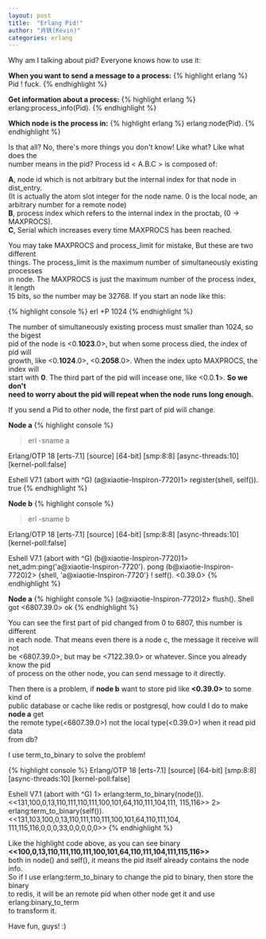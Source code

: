 ```yaml
---
layout: post
title:  "Erlang Pid!"
author: "肖铁(Kevin)"
categories: erlang
---
```


Why am I talking about pid? Everyone knows how to use it:  


**When you want to send a message to a process:**
{% highlight erlang %}
Pid ! fuck.
{% endhighlight %}


**Get information about a process:**
{% highlight erlang %}
erlang:process_info(Pid).
{% endhighlight %}


**Which node is the process in:**
{% highlight erlang %}
erlang:node(Pid).
{% endhighlight %}


Is that all? No, there's more things you don't know! Like what? Like what does the  
 number means in the pid? Process id < A.B.C > is composed of:

**A**, node id which is not arbitrary but the internal index for that node in dist_entry.  
(It is actually the atom slot integer for the node name. 0 is the local node, an  
 arbitrary number for a remote node)  
**B**, process index which refers to the internal index in the proctab, (0 -> MAXPROCS).  
**C**, Serial which increases every time MAXPROCS has been reached.  


You may take MAXPROCS and process_limit for mistake, But these are two different  
 things. The process_limit is the maximum number of simultaneously existing processes  
 in node. The MAXPROCS is just the maximum number of the process index, it length  
 15 bits, so the number may be 32768. If you start an node like this:


{% highlight console %}
erl +P 1024
{% endhighlight %}


The number of simultaneously existing process must smaller than 1024, so the bigest  
 pid of the node is <0.**1023**.0>, but when some process died, the index of pid will  
 growth, like <0.**1024**.0>, <0.**2058**.0>. When the index upto MAXPROCS, the index will  
 start with **0**. The third part of the pid will incease one, like <0.0.**1**>. **So we don't  
 need to worry about the pid will repeat when the node runs long enough.**  


If you send a Pid to other node, the first part of pid will change.  


**Node a**
{% highlight console %}
>erl -sname a

Erlang/OTP 18 [erts-7.1] [source] [64-bit] [smp:8:8] [async-threads:10] [kernel-poll:false]

Eshell V7.1  (abort with ^G)
(a@xiaotie-Inspiron-7720)1> register(shell, self()).
true
{% endhighlight %}


**Node b**
{% highlight console %}
>erl -sname b

Erlang/OTP 18 [erts-7.1] [source] [64-bit] [smp:8:8] [async-threads:10] [kernel-poll:false]

Eshell V7.1  (abort with ^G)
(b@xiaotie-Inspiron-7720)1> net_adm:ping('a@xiaotie-Inspiron-7720').
pong
(b@xiaotie-Inspiron-7720)2> {shell, 'a@xiaotie-Inspiron-7720'} ! self().
<0.39.0>
{% endhighlight %}


**Node a**
{% highlight console %}
(a@xiaotie-Inspiron-7720)2> flush().
Shell got <6807.39.0>
ok
{% endhighlight %}


You can see the first part of pid changed from 0 to 6807, this number is different  
 in each node. That means even there is a node c, the message it receive will not  
 be <6807.39.0>, but may be <7122.39.0> or whatever. Since you already know the pid  
 of process on the other node, you can send message to it directly.  


Then there is a problem, if **node b** want to store pid like **<0.39.0>** to some kind of  
 public database or cache like redis or postgresql, how could I do to make **node a** get  
 the remote type(<6807.39.0>) not the local type(<0.39.0>) when it read pid data  
 from db?


I use term_to_binary to solve the problem!


{% highlight console %}
Erlang/OTP 18 [erts-7.1] [source] [64-bit] [smp:8:8] [async-threads:10] [kernel-poll:false]

Eshell V7.1  (abort with ^G)
1> erlang:term_to_binary(node()).
<<131,100,0,13,110,111,110,111,100,101,64,110,111,104,111,
  115,116>>
2> erlang:term_to_binary(self()).
<<131,103,100,0,13,110,111,110,111,100,101,64,110,111,104,
  111,115,116,0,0,0,33,0,0,0,0,0>>
{% endhighlight %}


Like the highlight code above, as you can see binary **<<100,0,13,110,111,110,111,100,101,64,110,111,104,111,115,116>>**  
 both in node() and self(), it means the pid itself already contains the node info.  
So if I use erlang:term_to_binary to change the pid to binary, then store the binary  
 to redis, it will be an remote pid when other node get it and use erlang:binary_to_term  
 to transform it.


Have fun, guys! :)